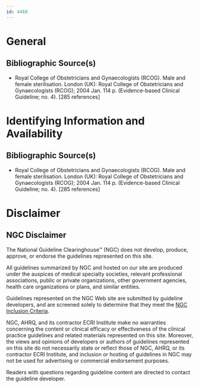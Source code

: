 ```yaml
---
id: 4468
---
```


# General

## Bibliographic Source(s)

- Royal College of Obstetricians and Gynaecologists (RCOG). Male and female sterilisation. London (UK): Royal College of Obstetricians and Gynaecologists (RCOG); 2004 Jan. 114 p. (Evidence-based Clinical Guideline; no. 4). [285 references]

# Identifying Information and Availability

## Bibliographic Source(s)

- Royal College of Obstetricians and Gynaecologists (RCOG). Male and female sterilisation. London (UK): Royal College of Obstetricians and Gynaecologists (RCOG); 2004 Jan. 114 p. (Evidence-based Clinical Guideline; no. 4). [285 references]

# Disclaimer

## NGC Disclaimer

The National Guideline Clearinghouse™ (NGC) does not develop, produce, approve, or endorse the guidelines represented on this site.

All guidelines summarized by NGC and hosted on our site are produced under the auspices of medical specialty societies, relevant professional associations, public or private organizations, other government agencies, health care organizations or plans, and similar entities.

Guidelines represented on the NGC Web site are submitted by guideline developers, and are screened solely to determine that they meet the [NGC Inclusion Criteria](/help-and-about/summaries/inclusion-criteria).

NGC, AHRQ, and its contractor ECRI Institute make no warranties concerning the content or clinical efficacy or effectiveness of the clinical practice guidelines and related materials represented on this site. Moreover, the views and opinions of developers or authors of guidelines represented on this site do not necessarily state or reflect those of NGC, AHRQ, or its contractor ECRI Institute, and inclusion or hosting of guidelines in NGC may not be used for advertising or commercial endorsement purposes.

Readers with questions regarding guideline content are directed to contact the guideline developer.

